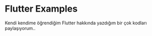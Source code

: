 # Flutter Examples
 Kendi kendime öğrendiğim Flutter hakkında yazdığım bir çok kodları paylaşıyorum..
